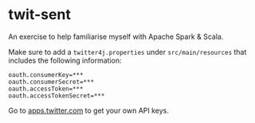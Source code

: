 # twit-sent
An exercise to help familiarise myself with Apache Spark &amp; Scala.

Make sure to add a `twitter4j.properties` under `src/main/resources` that includes the following information:

    oauth.consumerKey=***
    oauth.consumerSecret=***
    oauth.accessToken=***
    oauth.accessTokenSecret=***

Go to [apps.twitter.com](https://apps.twitter.com) to get your own API keys.
